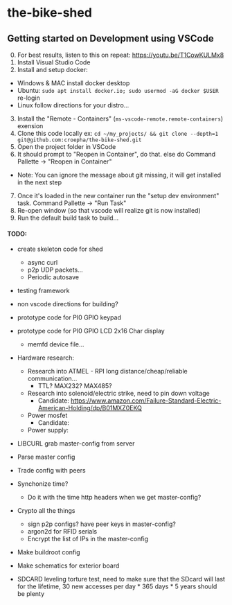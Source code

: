 # the-bike-shed




## Getting started on Development using VSCode
0. For best results, listen to this on repeat: https://youtu.be/T1CowKULMx8
1. Install Visual Studio Code
2. Install and setup docker:
  - Windows & MAC install docker desktop
  - Ubuntu: `sudo apt install docker.io; sudo usermod -aG docker $USER` re-login
  - Linux follow directions for your distro...
3. Install the "Remote - Containers" (`ms-vscode-remote.remote-containers`)  exension
4. Clone this code locally ex: `cd ~/my_projects/ && git clone --depth=1 git@github.com:croepha/the-bike-shed.git`
5. Open the project folder in VSCode
6. It should prompt to "Reopen in Container", do that. else do Command Pallette -> "Reopen in Container"
  - Note: You can ignore the message about git missing, it will get installed in the next step
7. Once it's loaded in the new container run the "setup dev environment" task. Command Pallette -> "Run Task"
8. Re-open window (so that vscode will realize git is now installed)
9. Run the default build task to build...



#### TODO:
- create skeleton code for shed
  - async curl
  - p2p UDP packets...
  - Periodic autosave
- testing framework
- non vscode directions for building?
- prototype code for PI0 GPIO keypad
- prototype code for PI0 GPIO LCD 2x16 Char display
  - memfd device file...

- Hardware research:
    - Research into ATMEL - RPI long distance/cheap/reliable communication...
        - TTL? MAX232? MAX485?
    - Research into solenoid/electric strike, need to pin down voltage
      - Candidate: https://www.amazon.com/Failure-Standard-Electric-American-Holding/dp/B01MXZ0EKQ
    - Power mosfet
      - Candidate: 
    - Power supply:

- LIBCURL grab master-config from server
- Parse master config
- Trade config with peers

- Synchonize time?
  - Do it with the time http headers when we get master-config?

- Crypto all the things
  - sign p2p configs? have peer keys in master-config?
  - argon2d for RFID serials
  - Encrypt the list of IPs in the master-config

- Make buildroot config
- Make schematics for exterior board
- SDCARD leveling torture test, need to make sure that the SDcard will last for the lifetime, 30 new accesses per day * 365 days * 5 years should be plenty

